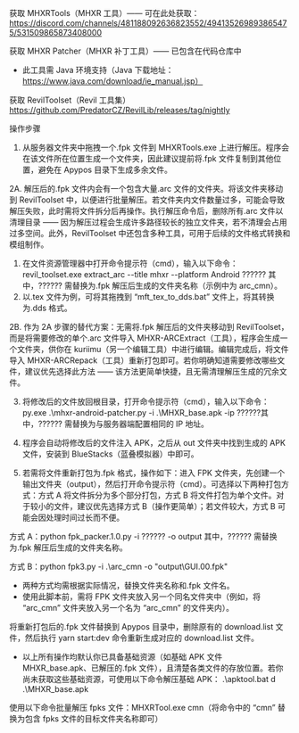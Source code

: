 获取 MHXRTools（MHXR 工具）—— 可在此处获取：https://discord.com/channels/481188092636823552/494135269893865475/531509865873408000

获取 MHXR Patcher（MHXR 补丁工具）—— 已包含在代码仓库中
* 此工具需 Java 环境支持（Java 下载地址：https://www.java.com/download/ie_manual.jsp）

获取 RevilToolset（Revil 工具集）
https://github.com/PredatorCZ/RevilLib/releases/tag/nightly


操作步骤

1. 从服务器文件夹中拖拽一个.fpk 文件到 MHXRTools.exe 上进行解压。程序会在该文件所在位置生成一个文件夹，因此建议提前将.fpk 文件复制到其他位置，避免在 Apypos 目录下生成多余文件。
 
2A. 解压后的.fpk 文件内会有一个包含大量.arc 文件的文件夹。将该文件夹移动到 RevilToolset 中，以便进行批量解压。若文件夹内文件数量过多，可能会导致解压失败，此时需将文件拆分后再操作。执行解压命令后，删除所有.arc 文件以清理目录 —— 因为解压过程会生成许多路径较长的独立文件夹，若不清理会占用过多空间。此外，RevilToolset 中还包含多种工具，可用于后续的文件格式转换和模组制作。
1. 在文件资源管理器中打开命令提示符（cmd），输入以下命令：
revil_toolset.exe extract_arc --title mhxr --platform Android ??????
其中，?????? 需替换为.fpk 解压后生成的文件夹名称（示例中为 arc_cmn）。
2. 以.tex 文件为例，可将其拖拽到 “mft_tex_to_dds.bat” 文件上，将其转换为.dds 格式。
 
2B. 作为 2A 步骤的替代方案：无需将.fpk 解压后的文件夹移动到 RevilToolset，而是将需要修改的单个.arc 文件导入 MHXR-ARCExtract（工具），程序会生成一个文件夹，供你在 kuriimu（另一个编辑工具）中进行编辑。编辑完成后，将文件导入 MHXR-ARCRepack（工具）重新打包即可。若你明确知道需要修改哪些文件，建议优先选择此方法 —— 该方法更简单快捷，且无需清理解压生成的冗余文件。
 
3. 将修改后的文件放回根目录，打开命令提示符（cmd），输入以下命令：py.exe .\mhxr-android-patcher.py -i .\MHXR_base.apk -ip ??????其中，?????? 需替换为与服务器端配置相同的 IP 地址。


4. 程序会自动将修改后的文件注入 APK，之后从 out 文件夹中找到生成的 APK 文件，安装到 BlueStacks（蓝叠模拟器）中即可。
5. 若需将文件重新打包为.fpk 格式，操作如下：进入 FPK 文件夹，先创建一个输出文件夹（output），然后打开命令提示符（cmd）。可选择以下两种打包方式：方式 A 将文件拆分为多个部分打包，方式 B 将文件打包为单个文件。对于较小的文件，建议优先选择方式 B（操作更简单）；若文件较大，方式 B 可能会因处理时间过长而不便。

方式 A：python fpk_packer.1.0.py -i ?????? -o output
其中，?????? 需替换为.fpk 解压后生成的文件夹名称。

方式 B：python fpk3.py -i .\arc_cmn -o "output\GUI.00.fpk"
* 两种方式均需根据实际情况，替换文件夹名称和.fpk 文件名。
* 使用此脚本前，需将 FPK 文件夹放入另一个同名文件夹中（例如，将 “arc_cmn” 文件夹放入另一个名为 “arc_cmn” 的文件夹内）。

将重新打包后的.fpk 文件替换到 Apypos 目录中，删除原有的 download.list 文件，然后执行 yarn start:dev 命令重新生成对应的 download.list 文件。

* 以上所有操作均默认你已具备基础资源（如基础 APK 文件 MHXR_base.apk、已解压的.fpk 文件），且清楚各类文件的存放位置。若你尚未获取这些基础资源，可使用以下命令解压基础 APK：
.\apktool.bat d .\MHXR_base.apk

使用以下命令批量解压 fpks 文件：MHXRTool.exe cmn（将命令中的 “cmn” 替换为包含 fpks 文件的目标文件夹名称即可）
 
